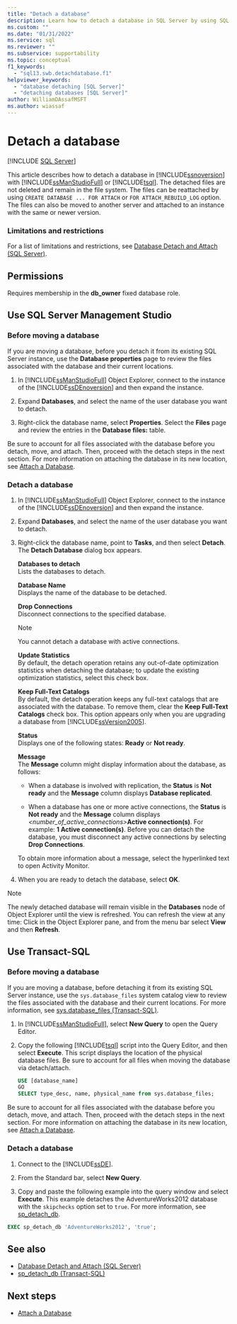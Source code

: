```yaml
---
title: "Detach a database"
description: Learn how to detach a database in SQL Server by using SQL Server Management Studio or Transact-SQL. Files can be reattached or attached to another server.
ms.custom: ""
ms.date: "01/31/2022"
ms.service: sql
ms.reviewer: ""
ms.subservice: supportability
ms.topic: conceptual
f1_keywords: 
  - "sql13.swb.detachdatabase.f1"
helpviewer_keywords: 
  - "database detaching [SQL Server]"
  - "detaching databases [SQL Server]"
author: WilliamDAssafMSFT
ms.author: wiassaf
---
```

# Detach a database
 [!INCLUDE [SQL Server](../../includes/applies-to-version/sqlserver.md)]

  This article describes how to detach a database in [!INCLUDE[ssnoversion](../../includes/ssnoversion-md.md)] with [!INCLUDE[ssManStudioFull](../../includes/ssmanstudiofull-md.md)] or [!INCLUDE[tsql](../../includes/tsql-md.md)]. The detached files are not deleted and remain in the file system. The files can be reattached by using `CREATE DATABASE ... FOR ATTACH` or `FOR ATTACH_REBUILD_LOG` option. The files can also be moved to another server and attached to an instance with the same or newer version.  
  
###  <a name="Restrictions"></a> Limitations and restrictions  
 For a list of limitations and restrictions, see [Database Detach and Attach &#40;SQL Server&#41;](../../relational-databases/databases/database-detach-and-attach-sql-server.md).  
  
##  <a name="Permissions"></a> Permissions  
 Requires membership in the **db_owner** fixed database role.  
  
##  <a name="SSMSProcedure"></a> Use SQL Server Management Studio  
  
### Before moving a database

If you are moving a database, before you detach it from its existing SQL Server instance, use the **Database properties** page to review the files associated with the database and their current locations.
  
1.  In [!INCLUDE[ssManStudioFull](../../includes/ssmanstudiofull-md.md)] Object Explorer, connect to the instance of the [!INCLUDE[ssDEnoversion](../../includes/ssdenoversion-md.md)] and then expand the instance.  
  
2.  Expand **Databases**, and select the name of the user database you want to detach.  
  
3.  Right-click the database name, select **Properties**. Select the **Files** page and review the entries in the **Database files:** table.

Be sure to account for all files associated with the database before you detach, move, and attach. Then, proceed with the detach steps in the next section. For more information on attaching the database in its new location, see [Attach a Database](attach-a-database.md).

### Detach a database
  
1.  In [!INCLUDE[ssManStudioFull](../../includes/ssmanstudiofull-md.md)] Object Explorer, connect to the instance of the [!INCLUDE[ssDEnoversion](../../includes/ssdenoversion-md.md)] and then expand the instance.  
  
2.  Expand **Databases**, and select the name of the user database you want to detach.  
  
3.  Right-click the database name, point to **Tasks**, and then select **Detach**. The **Detach Database** dialog box appears.  
  
     **Databases to detach**  
     Lists the databases to detach.  
  
     **Database Name**  
     Displays the name of the database to be detached.  
  
     **Drop Connections**  
     Disconnect connections to the specified database.  
  
    > [!NOTE]  
    >  You cannot detach a database with active connections.  
  
     **Update Statistics**  
     By default, the detach operation retains any out-of-date optimization statistics when detaching the database; to update the existing optimization statistics, select this check box.  
  
     **Keep Full-Text Catalogs**  
     By default, the detach operation keeps any full-text catalogs that are associated with the database. To remove them, clear the **Keep Full-Text Catalogs** check box. This option appears only when you are upgrading a database from [!INCLUDE[ssVersion2005](../../includes/ssversion2005-md.md)].  
  
     **Status**  
     Displays one of the following states: **Ready** or **Not ready**.  
  
     **Message**  
     The **Message** column might display information about the database, as follows:  
  
    -   When a database is involved with replication, the **Status** is **Not ready** and the **Message** column displays **Database replicated**.  
  
    -   When a database has one or more active connections, the **Status** is **Not ready** and the **Message** column displays _<number_of_active_connections>_**Active connection(s)**. For example: **1 Active connection(s)**. Before you can detach the database, you must disconnect any active connections by selecting **Drop Connections**.  
  
     To obtain more information about a message, select the hyperlinked text to open Activity Monitor.  
  
4.  When you are ready to detach the database, select **OK**.  
  
> [!NOTE]  
>  The newly detached database will remain visible in the **Databases** node of Object Explorer until the view is refreshed. You can refresh the view at any time: Click in the Object Explorer pane, and from the menu bar select **View** and then **Refresh**.  
  
##  <a name="TsqlProcedure"></a> Use Transact-SQL  

### Before moving a database

If you are moving a database, before detaching it from its existing SQL Server instance, use the `sys.database_files` system catalog view to review the files associated with the database and their current locations. For more information, see [sys.database_files (Transact-SQL)](../system-catalog-views/sys-database-files-transact-sql.md).

1.  In [!INCLUDE[ssManStudioFull](../../includes/ssmanstudiofull-md.md)], select **New Query** to open the Query Editor.  
  
2.  Copy the following [!INCLUDE[tsql](../../includes/tsql-md.md)] script into the Query Editor, and then select **Execute**. This script displays the location of the physical database files. Be sure to account for all files when moving the database via detach/attach.  

    ```sql  
    USE [database_name] 
    GO  
    SELECT type_desc, name, physical_name from sys.database_files;
    ```  

Be sure to account for all files associated with the database before you detach, move, and attach. Then, proceed with the detach steps in the next section. For more information on attaching the database in its new location, see [Attach a Database](attach-a-database.md).
  
### Detach a database  
  
1.  Connect to the [!INCLUDE[ssDE](../../includes/ssde-md.md)].  
  
2.  From the Standard bar, select **New Query**.  
  
3.  Copy and paste the following example into the query window and select **Execute**. This example detaches the AdventureWorks2012 database with the `skipchecks` option set to `true`. For more information, see [sp_detach_db](../../relational-databases/system-stored-procedures/sp-detach-db-transact-sql.md).
  
```sql  
EXEC sp_detach_db 'AdventureWorks2012', 'true';  
```  
  
## See also  

- [Database Detach and Attach &#40;SQL Server&#41;](../../relational-databases/databases/database-detach-and-attach-sql-server.md)   
- [sp_detach_db &#40;Transact-SQL&#41;](../../relational-databases/system-stored-procedures/sp-detach-db-transact-sql.md)  

## Next steps

- [Attach a Database](../../relational-databases/databases/attach-a-database.md)  
